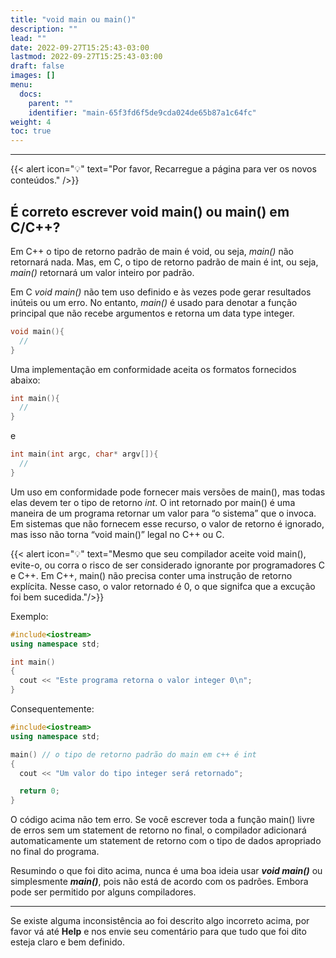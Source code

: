 ```yaml
---
title: "void main ou main()"
description: ""
lead: ""
date: 2022-09-27T15:25:43-03:00
lastmod: 2022-09-27T15:25:43-03:00
draft: false
images: []
menu:
  docs:
    parent: ""
    identifier: "main-65f3fd6f5de9cda024de65b87a1c64fc"
weight: 4
toc: true
---
```

___

{{< alert icon="💡" text="Por favor, Recarregue a página para ver os novos conteúdos." />}}

## É correto escrever void main() ou main() em C/C++?

Em C++ o tipo de retorno padrão de main é void, ou seja, *main()* não retornará nada. Mas, em C, o tipo de retorno padrão de main é int, ou seja, *main()* retornará um valor inteiro por padrão.

Em C *void main()* não tem uso definido e às vezes pode gerar resultados inúteis ou um erro. No entanto, *main()* é usado para denotar a função principal que não recebe argumentos e retorna um data type integer.

```c++
void main(){
  //
}
```
Uma implementação em conformidade aceita os formatos fornecidos abaixo:

```c++
int main(){
  //
}
```
e 

```c++
int main(int argc, char* argv[]){
  //
}
```

Um uso em conformidade pode fornecer mais versões de main(), mas todas elas devem ter o tipo de retorno *int*. O int retornado por main() é uma maneira de um programa retornar um valor para “o sistema” que o invoca. Em sistemas que não fornecem esse recurso, o valor de retorno é ignorado, mas isso não torna “void main()” legal no C++ ou C.

{{< alert icon="💡" text="Mesmo que seu compilador aceite void main(), evite-o, ou corra o risco de ser considerado ignorante por programadores C e C++. Em C++, main() não precisa conter uma instrução de retorno explícita. Nesse caso, o valor retornado é 0, o que signifca que a excução foi bem sucedida."/>}}

Exemplo:

```c++
#include<iostream>
using namespace std;

int main()
{
  cout << "Este programa retorna o valor integer 0\n";
}
```
Consequentemente:

```c++
#include<iostream>
using namespace std;

main() // o tipo de retorno padrão do main em c++ é int
{
  cout << "Um valor do tipo integer será retornado"; 

  return 0;
}
```
O código acima não tem erro. Se você escrever toda a função main() livre de erros sem um statement de retorno no final, o compilador adicionará automaticamente um statement de retorno com o tipo de dados apropriado no final do programa.

Resumindo o que foi dito acima, nunca é uma boa ideia usar ***void main()*** ou simplesmente ***main()***, pois não está de acordo com os padrões. Embora pode ser permitido por alguns compiladores.
___

Se existe alguma inconsistência ao foi descrito algo incorreto acima, por favor vá até __Help__ e nos envie seu comentário para que tudo que foi dito esteja claro e bem definido.